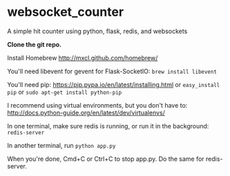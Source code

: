 # websocket_counter
A simple hit counter using python, flask, redis, and websockets

**Clone the git repo.**

Install Homebrew
http://mxcl.github.com/homebrew/

You'll need libevent for gevent for Flask-SocketIO: `brew install libevent`

You'll need pip: https://pip.pypa.io/en/latest/installing.html or `easy_install pip` or `sudo apt-get install python-pip`

I recommend using virtual environments, but you don't have to: http://docs.python-guide.org/en/latest/dev/virtualenvs/

In one terminal, make sure redis is running, or run it in the background: `redis-server`

In another terminal, run `python app.py`

When you're done, Cmd+C or Ctrl+C to stop app.py. Do the same for redis-server.
